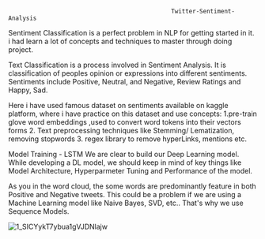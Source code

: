                                                   Twitter-Sentiment-Analysis
 Sentiment Classification is a perfect problem in NLP for getting started in it. i had  learn a lot of concepts and techniques to master through doing project.
 
 
 
 


    
    
    
 Text Classification is a process involved in Sentiment Analysis. It is classification of peoples opinion or expressions into different sentiments. Sentiments include Positive, Neutral, and Negative, Review Ratings and Happy, Sad.
  
  Here i have used famous dataset on sentiments available on kaggle platform, where i have practice on this dataset and use concepts:
  1.pre-train glove word embeddings  ,used to convert word tokens into their vectors forms
  2. Text preprocessing techniques like Stemming/ Lematization, removing stopwords
  3. regex library to remove hyperLinks, mentions etc.
  
  
  Model Training - LSTM
We are clear to build our Deep Learning model. While developing a DL model, we should keep in mind of key things like Model Architecture, Hyperparmeter Tuning and Performance of the model.

As you  in the word cloud, the some words are predominantly feature in both Positive and Negative tweets. This could be a problem if we are using a Machine Learning model like Naive Bayes, SVD, etc.. That's why we use Sequence Models.



![1_SICYykT7ybua1gVJDNlajw](https://user-images.githubusercontent.com/102478403/193676278-2fb4cbb5-8f53-4b99-8d3c-311b264fbd4a.png)

 
